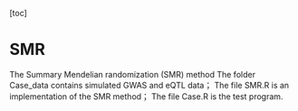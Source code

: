 [toc]
# SMR
The Summary Mendelian randomization (SMR) method
The folder Case_data contains simulated GWAS and eQTL data；
The file SMR.R is an implementation of the SMR method；
The file Case.R is the test program.

